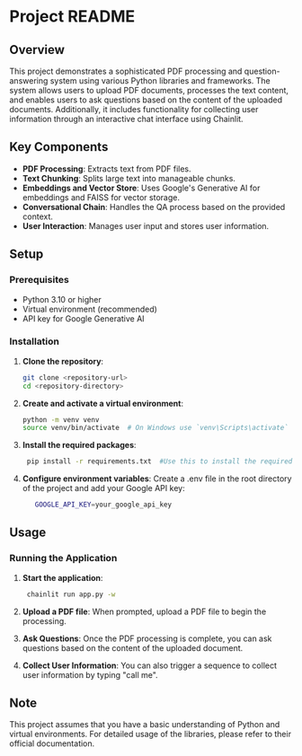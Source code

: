 # Project README

## Overview

This project demonstrates a sophisticated PDF processing and question-answering system using various Python libraries and frameworks. The system allows users to upload PDF documents, processes the text content, and enables users to ask questions based on the content of the uploaded documents. Additionally, it includes functionality for collecting user information through an interactive chat interface using Chainlit.




## Key Components

- **PDF Processing**: Extracts text from PDF files.
- **Text Chunking**: Splits large text into manageable chunks.
- **Embeddings and Vector Store**: Uses Google's Generative AI for embeddings and FAISS for vector storage.
- **Conversational Chain**: Handles the QA process based on the provided context.
- **User Interaction**: Manages user input and stores user information.

## Setup

### Prerequisites

- Python 3.10 or higher
- Virtual environment (recommended)
- API key for Google Generative AI

### Installation

1. **Clone the repository**:
   ```bash
   git clone <repository-url>
   cd <repository-directory>
2. **Create and activate a virtual environment**:
   ```bash
   python -m venv venv
   source venv/bin/activate  # On Windows use `venv\Scripts\activate`       
3. **Install the required packages**:
     ```bash
      pip install -r requirements.txt  #Use this to install the required packages
4. **Configure environment variables**:
   Create a .env file in the root directory of the project and add your Google API key:

   ```bash
      GOOGLE_API_KEY=your_google_api_key

## Usage
### Running the Application
1. **Start the application**:
     ```bash
      chainlit run app.py -w
2. **Upload a PDF file**:
   When prompted, upload a PDF file to begin the processing.

3. **Ask Questions**:
   Once the PDF processing is complete, you can ask questions based on the content of the uploaded document.

4. **Collect User Information**:
   You can also trigger a sequence to collect user information by typing "call me".
   
## Note
This project assumes that you have a basic understanding of Python and virtual environments. For detailed usage of the libraries, please refer to their official documentation.











